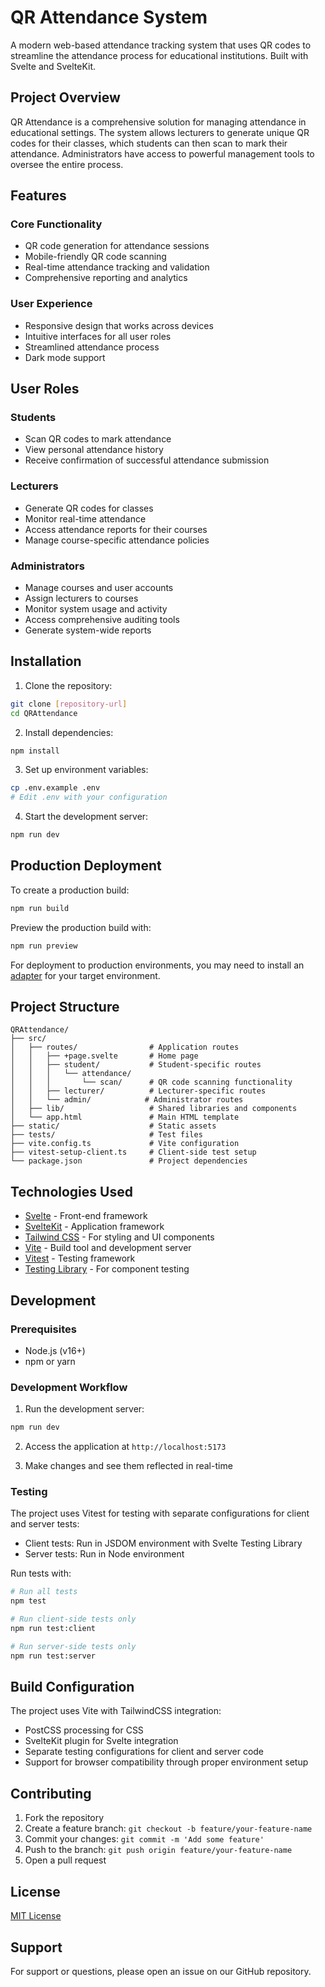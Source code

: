 # QR Attendance System

A modern web-based attendance tracking system that uses QR codes to streamline the attendance process for educational institutions. Built with Svelte and SvelteKit.

## Project Overview

QR Attendance is a comprehensive solution for managing attendance in educational settings. The system allows lecturers to generate unique QR codes for their classes, which students can then scan to mark their attendance. Administrators have access to powerful management tools to oversee the entire process.

## Features

### Core Functionality

- QR code generation for attendance sessions
- Mobile-friendly QR code scanning
- Real-time attendance tracking and validation
- Comprehensive reporting and analytics

### User Experience

- Responsive design that works across devices
- Intuitive interfaces for all user roles
- Streamlined attendance process
- Dark mode support

## User Roles

### Students

- Scan QR codes to mark attendance
- View personal attendance history
- Receive confirmation of successful attendance submission

### Lecturers

- Generate QR codes for classes
- Monitor real-time attendance
- Access attendance reports for their courses
- Manage course-specific attendance policies

### Administrators

- Manage courses and user accounts
- Assign lecturers to courses
- Monitor system usage and activity
- Access comprehensive auditing tools
- Generate system-wide reports

## Installation

1. Clone the repository:

```bash
git clone [repository-url]
cd QRAttendance
```

2. Install dependencies:

```bash
npm install
```

3. Set up environment variables:

```bash
cp .env.example .env
# Edit .env with your configuration
```

4. Start the development server:

```bash
npm run dev
```

## Production Deployment

To create a production build:

```bash
npm run build
```

Preview the production build with:

```bash
npm run preview
```

For deployment to production environments, you may need to install an [adapter](https://svelte.dev/docs/kit/adapters) for your target environment.

## Project Structure

```
QRAttendance/
├── src/
│   ├── routes/                # Application routes
│   │   ├── +page.svelte       # Home page
│   │   ├── student/           # Student-specific routes
│   │   │   └── attendance/
│   │   │       └── scan/      # QR code scanning functionality
│   │   ├── lecturer/          # Lecturer-specific routes
│   │   └── admin/            # Administrator routes
│   ├── lib/                   # Shared libraries and components
│   └── app.html               # Main HTML template
├── static/                    # Static assets
├── tests/                     # Test files
├── vite.config.ts             # Vite configuration
├── vitest-setup-client.ts     # Client-side test setup
└── package.json               # Project dependencies
```

## Technologies Used

- [Svelte](https://svelte.dev/) - Front-end framework
- [SvelteKit](https://kit.svelte.dev/) - Application framework
- [Tailwind CSS](https://tailwindcss.com/) - For styling and UI components
- [Vite](https://vitejs.dev/) - Build tool and development server
- [Vitest](https://vitest.dev/) - Testing framework
- [Testing Library](https://testing-library.com/docs/svelte-testing-library/intro) - For component testing

## Development

### Prerequisites

- Node.js (v16+)
- npm or yarn

### Development Workflow

1. Run the development server:

```bash
npm run dev
```

2. Access the application at `http://localhost:5173`

3. Make changes and see them reflected in real-time

### Testing

The project uses Vitest for testing with separate configurations for client and server tests:

- Client tests: Run in JSDOM environment with Svelte Testing Library
- Server tests: Run in Node environment

Run tests with:

```bash
# Run all tests
npm test

# Run client-side tests only
npm run test:client

# Run server-side tests only
npm run test:server
```

## Build Configuration

The project uses Vite with TailwindCSS integration:

- PostCSS processing for CSS
- SvelteKit plugin for Svelte integration
- Separate testing configurations for client and server code
- Support for browser compatibility through proper environment setup

## Contributing

1. Fork the repository
2. Create a feature branch: `git checkout -b feature/your-feature-name`
3. Commit your changes: `git commit -m 'Add some feature'`
4. Push to the branch: `git push origin feature/your-feature-name`
5. Open a pull request

## License

[MIT License](LICENSE)

## Support

For support or questions, please open an issue on our GitHub repository.
